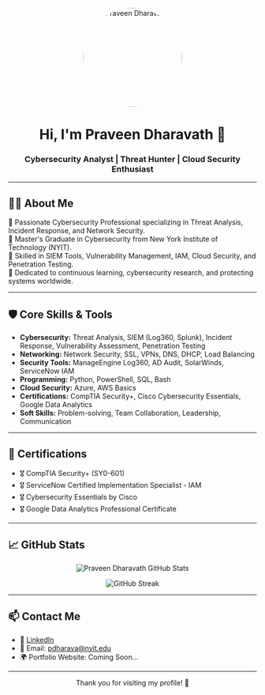 <p align="center">
  <img src="assets/praveen-profile.jpg" width="200" alt="Praveen Dharavath" style="border-radius: 50%;" />
</p>

<h1 align="center">Hi, I'm Praveen Dharavath 👋</h1>
<h3 align="center">Cybersecurity Analyst | Threat Hunter | Cloud Security Enthusiast</h3>

---

## 🧑‍💻 About Me

🔹 Passionate Cybersecurity Professional specializing in Threat Analysis, Incident Response, and Network Security.  
🔹 Master's Graduate in Cybersecurity from New York Institute of Technology (NYIT).  
🔹 Skilled in SIEM Tools, Vulnerability Management, IAM, Cloud Security, and Penetration Testing.  
🔹 Dedicated to continuous learning, cybersecurity research, and protecting systems worldwide.

---

## 🛡️ Core Skills & Tools

- **Cybersecurity:** Threat Analysis, SIEM (Log360, Splunk), Incident Response, Vulnerability Assessment, Penetration Testing
- **Networking:** Network Security, SSL, VPNs, DNS, DHCP, Load Balancing
- **Security Tools:** ManageEngine Log360, AD Audit, SolarWinds, ServiceNow IAM
- **Programming:** Python, PowerShell, SQL, Bash
- **Cloud Security:** Azure, AWS Basics
- **Certifications:** CompTIA Security+, Cisco Cybersecurity Essentials, Google Data Analytics
- **Soft Skills:** Problem-solving, Team Collaboration, Leadership, Communication

---

## 📜 Certifications

- 🎖️ CompTIA Security+ (SY0-601)
- 🎖️ ServiceNow Certified Implementation Specialist - IAM
- 🎖️ Cybersecurity Essentials by Cisco
- 🎖️ Google Data Analytics Professional Certificate

---

## 📈 GitHub Stats

<p align="center">
  <img src="https://github-readme-stats.vercel.app/api?username=dharavathpraveen&show_icons=true&theme=tokyonight" alt="Praveen Dharavath GitHub Stats" />
</p>

<p align="center">
  <img src="https://github-readme-streak-stats.herokuapp.com?user=dharavathpraveen&theme=tokyonight" alt="GitHub Streak" />
</p>

---

## 📫 Contact Me

- 💼 [LinkedIn](https://www.linkedin.com/in/praveendharavath)  
- 📧 Email: pdharava@nyit.edu  
- 🌍 Portfolio Website: Coming Soon...

---

<p align="center">
    Thank you for visiting my profile! 🚀
</p>
